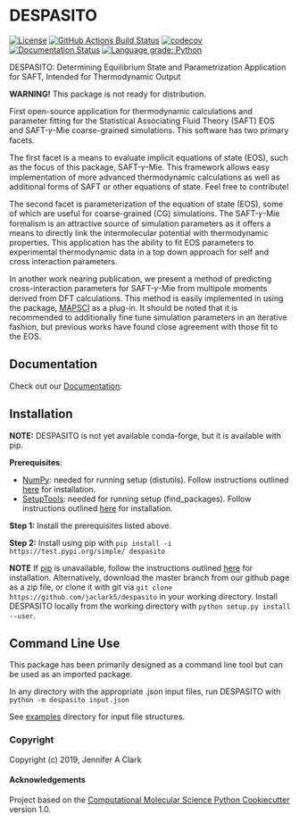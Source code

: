 DESPASITO
==============================
[//]: # (Badges)
[![License](https://img.shields.io/badge/License-BSD%203--Clause-blue.svg)](https://opensource.org/licenses/BSD-3-Clause)
[![GitHub Actions Build Status](https://github.com/jaclark5/despasito/workflows/CI/badge.svg)](https://github.com/jaclark5/despasito/actions?query=workflow%3ACI)
[![codecov](https://codecov.io/gh/jaclark5/DESPASITO/branch/master/graph/badge.svg)](https://codecov.io/gh/jaclark5/DESPASITO/branch/master)
[![Documentation Status](https://readthedocs.org/projects/despasito/badge/?version=latest)](https://despasito.readthedocs.io/en/latest/?badge=latest)
[![Language grade: Python](https://img.shields.io/lgtm/grade/python/g/jaclark5/despasito.svg?logo=lgtm&logoWidth=18)](https://lgtm.com/projects/g/jaclark5/despasito/context:python)

DESPASITO: Determining Equilibrium State and Parametrization Application for SAFT, Intended for Thermodynamic Output

**WARNING!** This package is not ready for distribution.

First open-source application for thermodynamic calculations and parameter fitting for the Statistical Associating Fluid Theory (SAFT) EOS and SAFT-𝛾-Mie coarse-grained simulations. This software has two primary facets. 

The first facet is a means to evaluate implicit equations of state (EOS), such as the focus of this package, SAFT-𝛾-Mie. This framework allows easy implementation of more advanced thermodynamic calculations as well as additional forms of SAFT or other equations of state. Feel free to contribute!

The second facet is parameterization of the equation of state (EOS), some of which are useful for coarse-grained (CG) simulations. The SAFT-𝛾-Mie formalism is an attractive source of simulation parameters as it offers a means to directly link the intermolecular potential with thermodynamic properties. This application has the ability to fit EOS parameters to experimental thermodynamic data in a top down approach for self and cross interaction parameters. 

In another work nearing publication, we present a method of predicting cross-interaction parameters for SAFT-𝛾-Mie from multipole moments derived from DFT calculations. This method is easily implemented in using the package, [MAPSCI](https://github.com/jaclark5/mapsci) as a plug-in. It should be noted that it is recommended to additionally fine tune simulation parameters in an iterative fashion, but previous works have found close agreement with those fit to the EOS.

Documentation
--------------
Check out our [Documentation](https://despasito.readthedocs.io):

Installation
------------
**NOTE:** DESPASITO is not yet available conda-forge, but it is available with pip.

**Prerequisites**:
  * [NumPy](https://numpy.org): needed for running setup (distutils). Follow instructions outlined [here](https://docs.scipy.org/doc/numpy/user/install.html) for installation.
  * [SetupTools](https://pypi.org/project/setuptools): needed for running setup (find_packages). Follow instructions outlined [here](https://pythonhosted.org/an_example_pypi_project/setuptools.html) for installation. 

**Step 1:** Install the prerequisites listed above.

**Step 2:** Install using pip with ``pip install -i https://test.pypi.org/simple/ despasito``

**NOTE** If [pip](https://pip.pypa.io/en/stable/) is unavailable, follow the instructions outlined [here](https://pip.pypa.io/en/stable/installing/) for installation. Alternatively, download the master branch from our github page as a zip file, or clone it with git via ``git clone https://github.com/jaclark5/despasito`` in your working directory. Install DESPASITO locally from the working directory with ``python setup.py install --user``.

Command Line Use
----------------
This package has been primarily designed as a command line tool but can be used as an imported package.

In any directory with the appropriate .json input files, run DESPASITO with ``python -m despasito input.json``

See [examples](despasito/examples) directory for input file structures.

### Copyright

Copyright (c) 2019, Jennifer A Clark


#### Acknowledgements
 
Project based on the 
[Computational Molecular Science Python Cookiecutter](https://github.com/molssi/cookiecutter-cms) version 1.0.
